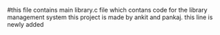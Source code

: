 #this file contains main library.c file which contans code for the library management system
this project is made by ankit and pankaj.
this line is newly added
